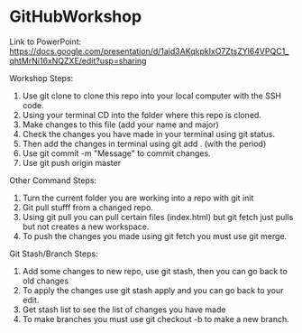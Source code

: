 # GitHubWorkshop

Link to PowerPoint: https://docs.google.com/presentation/d/1ajd3AKqkpkIxO7ZtsZYl64VPQC1_qhtMrNi16xNQZXE/edit?usp=sharing


Workshop Steps:

1) Use git clone to clone this repo into your local computer with the SSH code.
2) Using your terminal CD into the folder where this repo is cloned.
3) Make changes to this file (add your name and major)
4) Check the changes you have made in your terminal using git status.
5) Then add the changes in terminal using git add . (with the period)
6) Use git commit -m "Message" to commit changes.
7) Use git push origin master

Other Command Steps:
1) Turn the current folder you are working into a repo with git init
2) Git pull stufff from a changed repo.
3) Using git pull you can pull certain files (index.html) but git fetch just pulls but not creates a new workspace.
4) To push the changes you made using git fetch you must use git merge.


Git Stash/Branch Steps:
1) Add some changes to new repo, use git stash, then you can go back to old changes
2) To apply the changes use git stash apply and you can go back to your edit.
3) Get stash list to see the list of changes you have made
4) To make branches you must use git checkout -b to make a new branch.
